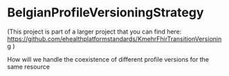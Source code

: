 # BelgianProfileVersioningStrategy

(This project is part of a larger project that you can find here: https://github.com/ehealthplatformstandards/KmehrFhirTransitionVersioning )

How will we handle the coexistence of different profile versions for the same resource

